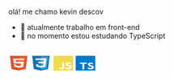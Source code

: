 olá! me chamo kevin descov
- 👀 atualmente trabalho em front-end
- 🌱 no momento estou estudando TypeScript 


<div style="display: inline_block"><br>
  <img align="center" alt="kevin-HTML" height="30" width="40" src="https://raw.githubusercontent.com/devicons/devicon/master/icons/html5/html5-original.svg">
  <img align="center" alt="kevin-CSS" height="30" width="40" src="https://raw.githubusercontent.com/devicons/devicon/master/icons/css3/css3-original.svg">
  <img align="center" alt="kevim-Js" height="30" width="40" src="https://raw.githubusercontent.com/devicons/devicon/master/icons/javascript/javascript-plain.svg">
  <img align="center" alt="kevin-Ts" height="30" width="40" src="https://raw.githubusercontent.com/devicons/devicon/master/icons/typescript/typescript-plain.svg">
</div>

